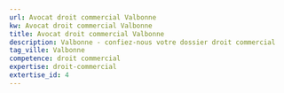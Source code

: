 ```yaml
---
url: Avocat droit commercial Valbonne
kw: Avocat droit commercial Valbonne
title: Avocat droit commercial Valbonne
description: Valbonne - confiez-nous votre dossier droit commercial
tag_ville: Valbonne
competence: droit commercial
expertise: droit-commercial
extertise_id: 4
---
```

